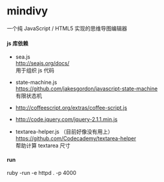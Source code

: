 mindivy
=======

一个纯 JavaScript / HTML5 实现的思维导图编辑器


#### js 库依赖

- sea.js <br/>
  http://seajs.org/docs/ <br/>
  用于组织 js 代码

- state-machine.js <br/>
  https://github.com/jakesgordon/javascript-state-machine <br/>
  有限状态机

- http://coffeescript.org/extras/coffee-script.js

- http://code.jquery.com/jquery-2.1.1.min.js

- textarea-helper.js （目前好像没有用上）<br/>
  https://github.com/Codecademy/textarea-helper <br/>
  帮助计算 textarea 尺寸



#### run
ruby -run -e httpd . -p 4000